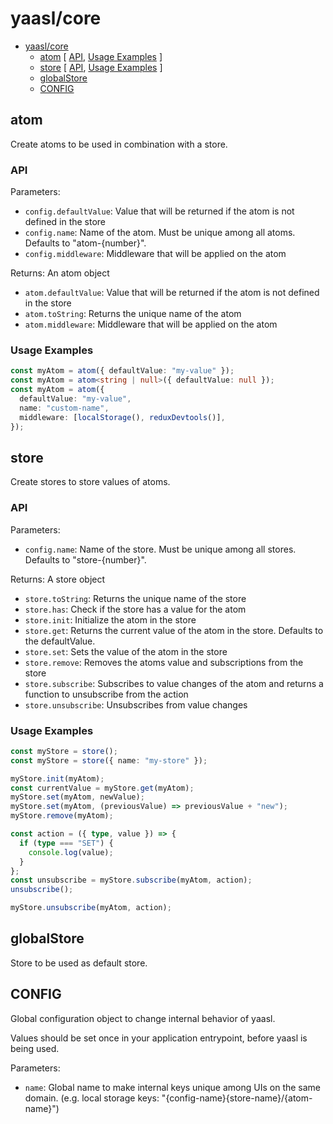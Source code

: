# yaasl/core

<!-- >> TOC >> -->

- [yaasl/core](#yaasl/core)
  - [atom](#atom) [ [API](#api), [Usage Examples](#usage-examples) ]
  - [store](#store) [ [API](#api-1), [Usage Examples](#usage-examples-1) ]
  - [globalStore](#globalstore)
  - [CONFIG](#config)
  <!-- << TOC << -->

## atom

Create atoms to be used in combination with a store.

### API

Parameters:

- `config.defaultValue`: Value that will be returned if the atom is not defined in the store
- `config.name`: Name of the atom. Must be unique among all atoms. Defaults to "atom-{number}".
- `config.middleware`: Middleware that will be applied on the atom

Returns: An atom object

- `atom.defaultValue`: Value that will be returned if the atom is not defined in the store
- `atom.toString`: Returns the unique name of the atom
- `atom.middleware`: Middleware that will be applied on the atom

### Usage Examples

```ts
const myAtom = atom({ defaultValue: "my-value" });
const myAtom = atom<string | null>({ defaultValue: null });
const myAtom = atom({
  defaultValue: "my-value",
  name: "custom-name",
  middleware: [localStorage(), reduxDevtools()],
});
```

## store

Create stores to store values of atoms.

### API

Parameters:

- `config.name`: Name of the store. Must be unique among all stores. Defaults to "store-{number}".

Returns: A store object

- `store.toString`: Returns the unique name of the store
- `store.has`: Check if the store has a value for the atom
- `store.init`: Initialize the atom in the store
- `store.get`: Returns the current value of the atom in the store. Defaults to the defaultValue.
- `store.set`: Sets the value of the atom in the store
- `store.remove`: Removes the atoms value and subscriptions from the store
- `store.subscribe`: Subscribes to value changes of the atom and returns a function to unsubscribe from the action
- `store.unsubscribe`: Unsubscribes from value changes

### Usage Examples

```ts
const myStore = store();
const myStore = store({ name: "my-store" });

myStore.init(myAtom);
const currentValue = myStore.get(myAtom);
myStore.set(myAtom, newValue);
myStore.set(myAtom, (previousValue) => previousValue + "new");
myStore.remove(myAtom);

const action = ({ type, value }) => {
  if (type === "SET") {
    console.log(value);
  }
};
const unsubscribe = myStore.subscribe(myAtom, action);
unsubscribe();

myStore.unsubscribe(myAtom, action);
```

## globalStore

Store to be used as default store.

## CONFIG

Global configuration object to change internal behavior of yaasl.

Values should be set once in your application entrypoint, before yaasl is being used.

Parameters:

- `name`: Global name to make internal keys unique among UIs on the same domain.
  (e.g. local storage keys: "{config-name}{store-name}/{atom-name}")
